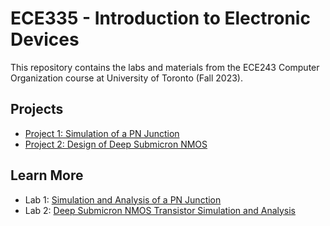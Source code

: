 # ECE335 - Introduction to Electronic Devices
This repository contains the labs and materials from the ECE243 Computer Organization course at University of Toronto (Fall 2023). 

## Projects
- [Project 1: Simulation of a PN Junction](./Project_1)
- [Project 2: Design of Deep Submicron NMOS](./Project_2)

## Learn More
- Lab 1: [Simulation and Analysis of a PN Junction](https://d-uzun.wixsite.com/deniz-uzun/post/simulation-and-analysis-of-a-pn-junction)
- Lab 2: [Deep Submicron NMOS Transistor Simulation and Analysis](https://d-uzun.wixsite.com/deniz-uzun/post/deep-submicron-nmos-transistor-simulation-and-analysis)

